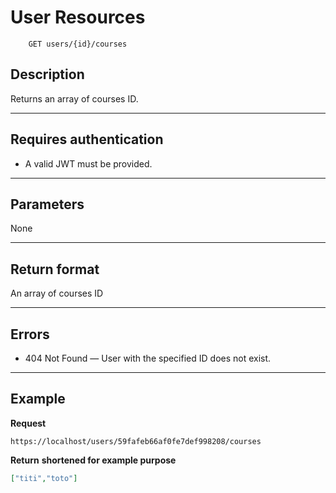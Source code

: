 # User Resources
```
    GET users/{id}/courses
```

## Description
Returns an array of courses ID.

***

## Requires authentication
* A valid JWT must be provided.

***

## Parameters

None


***

## Return format
An array of courses ID



***

## Errors

- 404 Not Found — User with the specified ID does not exist.

***

## Example
**Request**

    https://localhost/users/59fafeb66af0fe7def998208/courses

**Return** __shortened for example purpose__
``` json
["titi","toto"]
```
